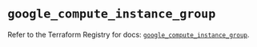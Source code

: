 # `google_compute_instance_group`

Refer to the Terraform Registry for docs: [`google_compute_instance_group`](https://registry.terraform.io/providers/hashicorp/google/6.49.0/docs/resources/compute_instance_group).
